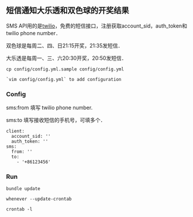 ## 短信通知大乐透和双色球的开奖结果

SMS API用的是[twilio](https://www.twilio.com/)，免费的短信接口，注册获取account_sid，auth_token和twilio phone number．

双色球是每周二、四、日21:15开奖，21:35发短信．

大乐透是每周一、三、六20:30开奖，20:50发短信．

    cp config/config.yml.sample config/config.yml

    `vim config/config.yml` to add configuration

### Config

sms:from 填写 twilio phone number.

sms:to 填写接收短信的手机号，可填多个．

    client:
      account_sid: ''
      auth_token: ''
    sms:
      from: ''
      to:
        - '+86123456'

### Run

    bundle update

    whenever --update-crontab

    crontab -l